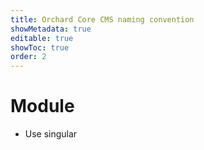 ```yaml
---
title: Orchard Core CMS naming convention
showMetadata: true
editable: true
showToc: true
order: 2
---
```


# Module
- Use singular
